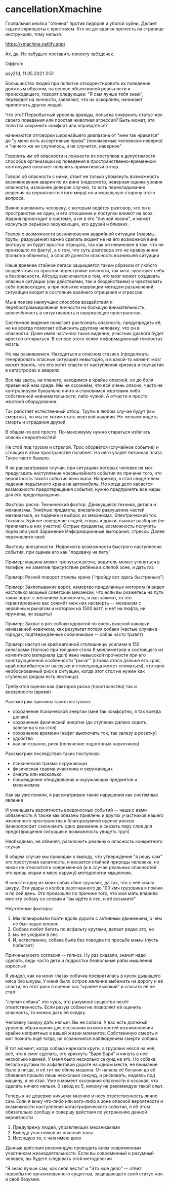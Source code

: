 # cancellationXmachine
Глобальная кнопка "отмена" против пидоров и убогой хуйни. Делает гадкие скриншоты с крестиком.
Кто не догадался прочесть на странице инструкцию, тому нельзя.

https://xmachine.netlify.app/

Ах, да. Не забудьте поставить проекту звёздочек.





Оффтоп:

psy21d,
11.05.2021 3:51

Большинство людей при попытке откорректировать их поведение должным образом, на основе объективной реальности и происходящего, говорят следующее: "Я сам лучше тебя знаю", переходят на личности, заявляют, что их оскорбили, начинают приплетать других людей.

Что это? Первобытный уровень вражды, попытка сохранить статус-кво своего поведения или простая животная агрессия? Быть может, это попытка сохранить комфорт или оправдаться?

начинаются отговорки широчайшего диапазона от "мне так нравится" до "у меня есть ассертивные права" (понимаемые человеком неверно) и "ничего же не случилось, и не случится, наверное"

Говорить им об опасности и ложности их поступков и допустимости способов организации их поведения в пространственно-временном континууме означает получить примитивный отпор.

Говоря об опасности с ними, стоит не только упомянуть возможность возникновения аварии по их вине (недосмотр, неверная оценка уровня опасности, излишнее доверие случаю, то есть перекладывание решения на вероятности этого мира) но и моральную сторону этого вопроса.

Важно напомнить человеку, с которым ведётся разговор, что он в пространстве не один, и его отношение и поступки влияют на всех. Авария происходит в системе, а не в его "личной жизни", и может коснуться серьёзно окружающих, его друзей и близких.

Говоря о возможности возникновения аварийной ситуации (травмы, трупы, разрушения) важно сделать акцент не на его возможной вине (которую он будет яростно отрицать, так как он невиновен в том, что не произошло по факту), а о том, что суть разговора это не нравоучение (попытка обвинить), а способ донести опасность возникшей ситуации

Наше древнее стайное легаси защищается таким образом от любого воздействия по простой перестройке личности, так мозг чувствует себя в безопасности. Абсурд заключается в том, что мозг может создавать опасные ситуации (как действиями, так и бездействием) и чувствовать себя превосходно, а при попытке коррекции методом разъяснений ситуайции входит в состояние крайнего отрицания и агрессии.

Мы в поиске наилучших способов воздействия и перепрограммирования личности на большую внимательность, вовлечённость в ситуативность и окружающее пространство.

Системное видение помогает распознать опасность, предупредить её, но не всегда помогает объяснить другому человеку, что он в опасности. Даже имея частично такое видение, участник диалога будет яростно отпираться. В основе этого лежит информационный гомеостаз мозга.

Но мы развиваемся. Находиться в опасном стазисе (продолжать генерировать опасные ситуации) невыгодно, и в какой-то момент мозг может понять, что его хотят спасти от наступления кризиса и соучастия в катастрофах и авариях

Все мы здесь, на планете, находимся в крайне опасной, но до боли привычной нам среде. Мы не осознаём, что всё очень опасно, часто не контролируем буквально ничто и становимся жертвами либо собственной невнимательности, либо чужой. А отчасти и просто жертвой оборудования.

Так работает естественный отбор. Трупы в любом случае будут (мы смертны), но мы не хотим стать жертвой авариии. Не желаем видеть смерть и страдания друзей.

В общем-то всё просто. По-максимуму нужно стараться избегать опасных вероятностей!

Не стой под грузом и стрелой. Трос оборвётся (случайное событие) и стоящий в этом пространстве погибнет. На него упадёт бетонная плита. Такое часто бывало. 

Я не рассматриваю случаи, при ситуациях которых человек не мог предугадать наступление чрезвычайного события по причине того, что вероятность такого события явно мала. Например, я стал свидетелем падения подъёмного крана на автомобиль.
Но когда дело касается возможности предотвращения события, нужно предпринять все меры для его предотвращения.

Факторы риска:
Технический фактор. Движущаяся техника, детали и механизмы. Тяжёлые предметы, внезапное разрушение частей механизмов, их падение и выброс из механизма. 
Электрический ток.
Токсины.
Буйное поведение людей, споры и драки, пьяные разборки (не принимать в них участие)
Острые предметы, возможность получить порез или укол
Заражение
Информационные выгорания, стрессы
Далее перечислите своё

Факторы внезапности:
Недосмотр возможности быстрого наступления события, при оценке его как "подхвачу на лету"

Пример: машина может тронуться резче, водитель может уткнуться в телефон, не заметив присутствие ребёнка в слепой зоне, и дать газ

Пример: Резкий поворот стрелы крана ("пройду вот здесь быстренько")

Пример: Захлопывание ворот, намертво приделанных мотором (я видел настолько мощный советский механизм, что если вы окажетесь на пути таких ворот с желанием проскочить, и вас зажмэт, то это гарантированно вас сожмёт меж них насмерть -- механизм с червячным рычагом и мотором на 1500 ватт, и нет ни люфта, ни пружины, ни защиты)

Пример: Захват в рот собаки ядовитой но очень вкусной какашки, намазанной новичком, как результат потеря собаки (частые случаи в городах, подтверждённые собачниками -- собак часто травят)

Пример: наступ на край вагонной столешницы усилием в 150 килограмм (толчок) при толщине стола 8 миллиметров и состоящего из компитного материала (дсп) явно невысокой прочности при его конструкционной особенности "рычаг" (стойка стола дальше его края, край прогибается от нагрузки и столешница может сломаться), это явно необоснованный риск в ситуации, когда этот стол не нужен как ступенька (рядом есть лестница)

Требуются оценки как факторов риска (пространство) так и внезапности (время)

Рассмотрим причины таких поступков:
- сохранение психической энергии (мне так комфортно, я так всегда делаю)
- сохранение физической энергии (до ступенек далеко ходить, залезу-ка я на стол)
- сохранение времени (нафиг выключать ток, так залезу в розетку)
- удобство
- как ни странно, риск (получение эндогенных наркотиков)

Рассмотрим последствия таких поступков:
- психическая травма окружающих
- физическая травма участника и окружающих
- смерть или несколько
- повреждение оборудования и окружающих предметов и механизмов

Как вы уже поняли, я рассматриваю такие нарушения как системные явления

И уменьшать вероятность вредоносных событий -- наша с вами обязанность
А также мы обязаны привлечь и других участников нашего жизненного пространства к благоразумной оценке рисков (микропрофит сэкономить одно движение и сказать пару слов для предотвращения ситуации и возможность увидеть труп)

Необходимо, не обвиняя, разъяснить реальную опасность конкретного случая

В общем случае мы приходим к выводу, что утверждение "я решу сам" это преступная халатность, и касается стайной природы человека, но никак не относится к современной (и в случае реальных опасностей это кровь кишки и мясо наружу) методологии мышления.

В юности одну из моих собак сбил грузовик, да так, что с неё сняло шкуру. Эти удары о колёса разогнанного до 100 кмч грузовика я помню и по сей день. 
Это произошло по причине того, что моя мать впарила мне эту собаку со словами "вы идёте в лес, и её возьмите"

Неучтённые факторы: 
1. Мы планировали пойти вдоль дороги с активным движением, о чём не был задан вопрос
2. Собака любит бегать по асфальту кругами, делает редко это, но
3. мы не уходили в лес
4. И, естественно, собака была без поводка по просьбе мамы (пусть побегает)

Причины моего согласия -- гипноз. Ну раз сказали, значит надо сделать, ведь часто дети и подростки безвольные рабы мышления взрослых

Я увидел, как на моих глазах собачка превратилась в кусок дышащего мяса без шкуры.
У меня было острое желание выбежать на дорогу и её спасти, но этот риск я оценил как "крайне высокий" и спасать её не стал

"глупая собака" это чушь, это разумное существо несёт ответственность. Если разум собаки не позволяет ей оценить опасность, то можно дать ей скидку.

Человеку скидку дать нельзя. Вы не собака. У вас есть должный уровень образования для осознания возможностей возникновения крайне неприятных в вашей жизни моментов. Собственную смерть я мог познать ещё тогда, но ограничился наблюдением смерти собаки. 

В тот момент, когда собака нарезала круги, а грузовик нёсся на неё, всё, что я смог сделать, это крикнуть "Баря Баря" и кинуть в неё несколько камней. У меня было несколько секунд на это. Но собака бегала кругами по асфальтовой дороге на одном месте, её внимание было в нигде, и её тут же сбила машина. От начала её бегания до её сбивания прошло лишь несколько секунд, и рисковать, кидаясь под машину, я не стал. Уже в момент осознания опасности я осознал, что сделать ничего нельзя. 0 звёзд из 5, никому не рекомендую такой опыт.

Теперь я не доверяю ничьему мнению и несу ответственность лично сам. Если я вижу что-либо или кого-либо в зоне опасной вероятности и возможности наступления катастрофического события, я об этом обязательно сообщу и совершу действия по устранению данной вероятности

1. Предупрежу людей, управляющих механизмами
2. Выведу участников из опасной зоны
3. Исследую то, с чем имею дело

Данные действия рекомендую проводить всем современным участникам жизнедеятельности. Если вы современный и разумный человек, вы будете следовать этой методологии

"Я знаю лучше сам, как себя вести" и "Это моё дело" -- ответ первобытно организованного существа, защищающего свой статус-кво и своё безумие.
